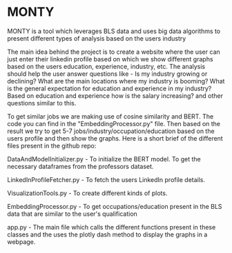 # MONTY
MONTY is a tool which leverages BLS data and uses big data algorithms to present different types of analysis based on the users industry

The main idea behind the project is to create a website where the user can just enter their linkedin profile based on which we show different graphs based on the users education, experience, industry, etc. The analysis should help the user answer questions like - Is my industry growing or declining? What are the main locations where my industry is booming? What is the general expectation for education and experience in my industry? Based on education and experience how is the salary increasing? and other questions similar to this. 

To get similar jobs we are making use of cosine similarity and BERT. The code you can find in the "EmbeddingProcessor.py" file. Then based on the result we try to get 5-7 jobs/industry/occupation/education based on the users profile and then show the graphs.
Here is a short brief of the different files present in the github repo:

DataAndModelInitializer.py - To initialize the BERT model. To get the necessary dataframes from the professors dataset.

LinkedInProfileFetcher.py - To fetch the users LinkedIn profile details.

VisualizationTools.py - To create different kinds of plots.

EmbeddingProcessor.py - To get occupations/education present in the BLS data that are similar to the user's qualification

app.py  - The main file which calls the different functions present in these classes and the uses the plotly dash method to display the graphs in a webpage.
